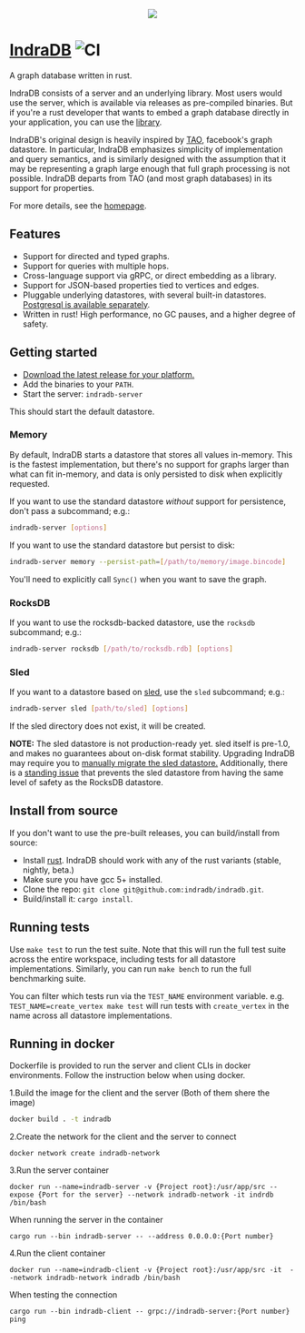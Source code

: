 <p align="center">
 	<img src="https://indradb.github.io/logo.png">
</p>

# [IndraDB](https://indradb.github.io) ![CI](https://github.com/indradb/indradb/workflows/Test/badge.svg)

A graph database written in rust.

IndraDB consists of a server and an underlying library. Most users would use the server, which is available via releases as pre-compiled binaries. But if you're a rust developer that wants to embed a graph database directly in your application, you can use the [library](https://github.com/indradb/indradb/tree/master/lib).

IndraDB's original design is heavily inspired by [TAO](https://www.cs.cmu.edu/~pavlo/courses/fall2013/static/papers/11730-atc13-bronson.pdf), facebook's graph datastore. In particular, IndraDB emphasizes simplicity of implementation and query semantics, and is similarly designed with the assumption that it may be representing a graph large enough that full graph processing is not possible. IndraDB departs from TAO (and most graph databases) in its support for properties.

For more details, see the [homepage](https://indradb.github.io).

## Features

* Support for directed and typed graphs.
* Support for queries with multiple hops.
* Cross-language support via gRPC, or direct embedding as a library.
* Support for JSON-based properties tied to vertices and edges.
* Pluggable underlying datastores, with several built-in datastores. [Postgresql is available separately](https://github.com/indradb/postgres).
* Written in rust! High performance, no GC pauses, and a higher degree of safety.

## Getting started

* [Download the latest release for your platform.](https://github.com/indradb/indradb/releases)
* Add the binaries to your `PATH`.
* Start the server: `indradb-server`

This should start the default datastore.

### Memory

By default, IndraDB starts a datastore that stores all values in-memory. This is the fastest implementation, but there's no support for graphs larger than what can fit in-memory, and data is only persisted to disk when explicitly requested.

If you want to use the standard datastore _without_ support for persistence, don't pass a subcommand; e.g.:

```bash
indradb-server [options]
```

If you want to use the standard datastore but persist to disk:

```bash
indradb-server memory --persist-path=[/path/to/memory/image.bincode]
```

You'll need to explicitly call `Sync()` when you want to save the graph.

### RocksDB

If you want to use the rocksdb-backed datastore, use the `rocksdb` subcommand; e.g.:

```bash
indradb-server rocksdb [/path/to/rocksdb.rdb] [options]
```

### Sled

If you want to a datastore based on [sled](http://sled.rs/), use the `sled` subcommand; e.g.:

```bash
indradb-server sled [path/to/sled] [options]
```

 If the sled directory does not exist, it will be created.

**NOTE:** The sled datastore is not production-ready yet. sled itself is pre-1.0, and makes no guarantees about on-disk format stability. Upgrading IndraDB may require you to [manually migrate the sled datastore.](https://docs.rs/sled/0.34.6/sled/struct.Db.html#method.export) Additionally, there is a [standing issue](https://github.com/indradb/indradb/issues/98) that prevents the sled datastore from having the same level of safety as the RocksDB datastore.

## Install from source

If you don't want to use the pre-built releases, you can build/install from source:

* Install [rust](https://www.rust-lang.org/en-US/install.html). IndraDB should work with any of the rust variants (stable, nightly, beta.)
* Make sure you have gcc 5+ installed.
* Clone the repo: `git clone git@github.com:indradb/indradb.git`.
* Build/install it: `cargo install`.

## Running tests

Use `make test` to run the test suite. Note that this will run the full test suite across the entire workspace, including tests for all datastore implementations. Similarly, you can run `make bench` to run the full benchmarking suite.

You can filter which tests run via the `TEST_NAME` environment variable. e.g. `TEST_NAME=create_vertex make test` will run tests with `create_vertex` in the name across all datastore implementations.

## Running in docker

Dockerfile is provided to run the server and client CLIs in docker environments. Follow the instruction below when using docker.

1.Build the image for the client and the server (Both of them shere the image)
```bash
docker build . -t indradb
```

2.Create the network for the client and the server to connect
```
docker network create indradb-network
```

3.Run the server container 
```
docker run --name=indradb-server -v {Project root}:/usr/app/src --expose {Port for the server} --network indradb-network -it indrdb /bin/bash
```
When running the server in the container 
```
cargo run --bin indradb-server -- --address 0.0.0.0:{Port number}
```

4.Run the client container
```
docker run --name=indradb-client -v {Project root}:/usr/app/src -it  --network indradb-network indradb /bin/bash
```
When testing the connection
```
cargo run --bin indradb-client -- grpc://indradb-server:{Port number} ping
```